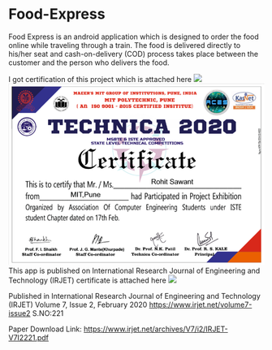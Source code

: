 # Food-Express
Food Express is an android application which is designed to order the food online while traveling through a train. The food is delivered directly to his/her seat and cash-on-delivery (COD) process takes place between the customer and the person who delivers the food.

I got certification of this project which is attached here <img width="20" src="https://github.com/sawantrohit144/Portfolio/blob/main/hand-down-solid.png">
<img alt="Certificate" width="600" src="https://github.com/sawantrohit144/Food-Express/blob/main/Certificate%20Project%20Exhibition.PNG">
<br>
This app is published on International Research Journal of Engineering and Technology (IRJET) certificate is attached here <img width="20" src="https://github.com/sawantrohit144/Portfolio/blob/main/hand-down-solid.png">

Published in International Research Journal of Engineering and Technology (IRJET) Volume 7, Issue 2, February 2020 https://www.irjet.net/volume7-issue2 S.NO:221

Paper Download Link: https://www.irjet.net/archives/V7/i2/IRJET-V7I2221.pdf
